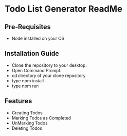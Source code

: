 Todo List Generator ReadMe
=========================

Pre-Requisites
-----------------

 * Node installed on your OS

Installation Guide
--------------------

* Clone the repository to your desktop.
* Open Command Prompt.
* cd directory of your clone repository
* type npm install
* type npm run

Features
----------

* Creating Todos
* Marking Todos as Completed
* UnMarking Todos
* Deleting Todos

